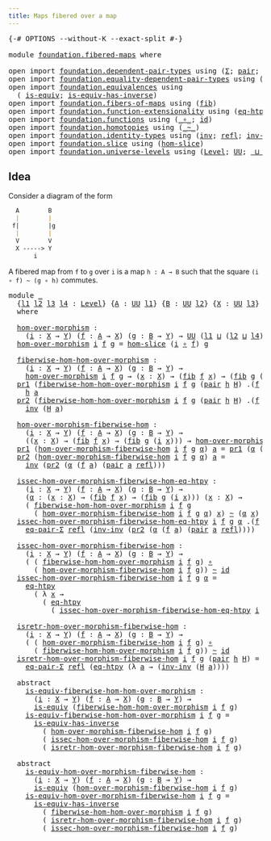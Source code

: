 ```yaml
---
title: Maps fibered over a map
---
```


<pre class="Agda"><a id="49" class="Symbol">{-#</a> <a id="53" class="Keyword">OPTIONS</a> <a id="61" class="Pragma">--without-K</a> <a id="73" class="Pragma">--exact-split</a> <a id="87" class="Symbol">#-}</a>

<a id="92" class="Keyword">module</a> <a id="99" href="foundation.fibered-maps.html" class="Module">foundation.fibered-maps</a> <a id="123" class="Keyword">where</a>

<a id="130" class="Keyword">open</a> <a id="135" class="Keyword">import</a> <a id="142" href="foundation.dependent-pair-types.html" class="Module">foundation.dependent-pair-types</a> <a id="174" class="Keyword">using</a> <a id="180" class="Symbol">(</a><a id="181" href="foundation-core.dependent-pair-types.html#515" class="Record">Σ</a><a id="182" class="Symbol">;</a> <a id="184" href="foundation-core.dependent-pair-types.html#588" class="InductiveConstructor">pair</a><a id="188" class="Symbol">;</a> <a id="190" href="foundation-core.dependent-pair-types.html#605" class="Field">pr1</a><a id="193" class="Symbol">;</a> <a id="195" href="foundation-core.dependent-pair-types.html#617" class="Field">pr2</a><a id="198" class="Symbol">)</a>
<a id="200" class="Keyword">open</a> <a id="205" class="Keyword">import</a> <a id="212" href="foundation.equality-dependent-pair-types.html" class="Module">foundation.equality-dependent-pair-types</a> <a id="253" class="Keyword">using</a> <a id="259" class="Symbol">(</a><a id="260" href="foundation.equality-dependent-pair-types.html#1375" class="Function">eq-pair-Σ</a><a id="269" class="Symbol">)</a>
<a id="271" class="Keyword">open</a> <a id="276" class="Keyword">import</a> <a id="283" href="foundation.equivalences.html" class="Module">foundation.equivalences</a> <a id="307" class="Keyword">using</a>
  <a id="315" class="Symbol">(</a> <a id="317" href="foundation-core.equivalences.html#1556" class="Function">is-equiv</a><a id="325" class="Symbol">;</a> <a id="327" href="foundation-core.equivalences.html#3013" class="Function">is-equiv-has-inverse</a><a id="347" class="Symbol">)</a>
<a id="349" class="Keyword">open</a> <a id="354" class="Keyword">import</a> <a id="361" href="foundation.fibers-of-maps.html" class="Module">foundation.fibers-of-maps</a> <a id="387" class="Keyword">using</a> <a id="393" class="Symbol">(</a><a id="394" href="foundation-core.fibers-of-maps.html#942" class="Function">fib</a><a id="397" class="Symbol">)</a>
<a id="399" class="Keyword">open</a> <a id="404" class="Keyword">import</a> <a id="411" href="foundation.function-extensionality.html" class="Module">foundation.function-extensionality</a> <a id="446" class="Keyword">using</a> <a id="452" class="Symbol">(</a><a id="453" href="foundation-core.function-extensionality.html#1463" class="Function">eq-htpy</a><a id="460" class="Symbol">)</a>
<a id="462" class="Keyword">open</a> <a id="467" class="Keyword">import</a> <a id="474" href="foundation.functions.html" class="Module">foundation.functions</a> <a id="495" class="Keyword">using</a> <a id="501" class="Symbol">(</a><a id="502" href="foundation-core.functions.html#420" class="Function Operator">_∘_</a><a id="505" class="Symbol">;</a> <a id="507" href="foundation-core.functions.html#322" class="Function">id</a><a id="509" class="Symbol">)</a>
<a id="511" class="Keyword">open</a> <a id="516" class="Keyword">import</a> <a id="523" href="foundation.homotopies.html" class="Module">foundation.homotopies</a> <a id="545" class="Keyword">using</a> <a id="551" class="Symbol">(</a><a id="552" href="foundation-core.homotopies.html#627" class="Function Operator">_~_</a><a id="555" class="Symbol">)</a>
<a id="557" class="Keyword">open</a> <a id="562" class="Keyword">import</a> <a id="569" href="foundation.identity-types.html" class="Module">foundation.identity-types</a> <a id="595" class="Keyword">using</a> <a id="601" class="Symbol">(</a><a id="602" href="foundation-core.identity-types.html#2729" class="Function">inv</a><a id="605" class="Symbol">;</a> <a id="607" href="foundation-core.identity-types.html#1820" class="InductiveConstructor">refl</a><a id="611" class="Symbol">;</a> <a id="613" href="foundation-core.identity-types.html#3332" class="Function">inv-inv</a><a id="620" class="Symbol">)</a>
<a id="622" class="Keyword">open</a> <a id="627" class="Keyword">import</a> <a id="634" href="foundation.slice.html" class="Module">foundation.slice</a> <a id="651" class="Keyword">using</a> <a id="657" class="Symbol">(</a><a id="658" href="foundation.slice.html#2949" class="Function">hom-slice</a><a id="667" class="Symbol">)</a>
<a id="669" class="Keyword">open</a> <a id="674" class="Keyword">import</a> <a id="681" href="foundation.universe-levels.html" class="Module">foundation.universe-levels</a> <a id="708" class="Keyword">using</a> <a id="714" class="Symbol">(</a><a id="715" href="Agda.Primitive.html#597" class="Postulate">Level</a><a id="720" class="Symbol">;</a> <a id="722" href="foundation-core.universe-levels.html#235" class="Primitive">UU</a><a id="724" class="Symbol">;</a> <a id="726" href="Agda.Primitive.html#810" class="Primitive Operator">_⊔_</a><a id="729" class="Symbol">)</a>
</pre>
## Idea

Consider a diagram of the form

```md
  A        B
  |        |
 f|        |g
  |        |
  V        V
  X -----> Y
       i
```

A fibered map from `f` to `g` over `i` is a map `h : A → B` such that the square `(i ∘ f) ~ (g ∘ h)` commutes.

<pre class="Agda"><a id="996" class="Keyword">module</a> <a id="1003" href="foundation.fibered-maps.html#1003" class="Module">_</a>
  <a id="1007" class="Symbol">{</a><a id="1008" href="foundation.fibered-maps.html#1008" class="Bound">l1</a> <a id="1011" href="foundation.fibered-maps.html#1011" class="Bound">l2</a> <a id="1014" href="foundation.fibered-maps.html#1014" class="Bound">l3</a> <a id="1017" href="foundation.fibered-maps.html#1017" class="Bound">l4</a> <a id="1020" class="Symbol">:</a> <a id="1022" href="Agda.Primitive.html#597" class="Postulate">Level</a><a id="1027" class="Symbol">}</a> <a id="1029" class="Symbol">{</a><a id="1030" href="foundation.fibered-maps.html#1030" class="Bound">A</a> <a id="1032" class="Symbol">:</a> <a id="1034" href="foundation-core.universe-levels.html#235" class="Primitive">UU</a> <a id="1037" href="foundation.fibered-maps.html#1008" class="Bound">l1</a><a id="1039" class="Symbol">}</a> <a id="1041" class="Symbol">{</a><a id="1042" href="foundation.fibered-maps.html#1042" class="Bound">B</a> <a id="1044" class="Symbol">:</a> <a id="1046" href="foundation-core.universe-levels.html#235" class="Primitive">UU</a> <a id="1049" href="foundation.fibered-maps.html#1011" class="Bound">l2</a><a id="1051" class="Symbol">}</a> <a id="1053" class="Symbol">{</a><a id="1054" href="foundation.fibered-maps.html#1054" class="Bound">X</a> <a id="1056" class="Symbol">:</a> <a id="1058" href="foundation-core.universe-levels.html#235" class="Primitive">UU</a> <a id="1061" href="foundation.fibered-maps.html#1014" class="Bound">l3</a><a id="1063" class="Symbol">}</a> <a id="1065" class="Symbol">{</a><a id="1066" href="foundation.fibered-maps.html#1066" class="Bound">Y</a> <a id="1068" class="Symbol">:</a> <a id="1070" href="foundation-core.universe-levels.html#235" class="Primitive">UU</a> <a id="1073" href="foundation.fibered-maps.html#1017" class="Bound">l4</a><a id="1075" class="Symbol">}</a>
  <a id="1079" class="Keyword">where</a>

  <a id="1088" href="foundation.fibered-maps.html#1088" class="Function">hom-over-morphism</a> <a id="1106" class="Symbol">:</a>
    <a id="1112" class="Symbol">(</a><a id="1113" href="foundation.fibered-maps.html#1113" class="Bound">i</a> <a id="1115" class="Symbol">:</a> <a id="1117" href="foundation.fibered-maps.html#1054" class="Bound">X</a> <a id="1119" class="Symbol">→</a> <a id="1121" href="foundation.fibered-maps.html#1066" class="Bound">Y</a><a id="1122" class="Symbol">)</a> <a id="1124" class="Symbol">(</a><a id="1125" href="foundation.fibered-maps.html#1125" class="Bound">f</a> <a id="1127" class="Symbol">:</a> <a id="1129" href="foundation.fibered-maps.html#1030" class="Bound">A</a> <a id="1131" class="Symbol">→</a> <a id="1133" href="foundation.fibered-maps.html#1054" class="Bound">X</a><a id="1134" class="Symbol">)</a> <a id="1136" class="Symbol">(</a><a id="1137" href="foundation.fibered-maps.html#1137" class="Bound">g</a> <a id="1139" class="Symbol">:</a> <a id="1141" href="foundation.fibered-maps.html#1042" class="Bound">B</a> <a id="1143" class="Symbol">→</a> <a id="1145" href="foundation.fibered-maps.html#1066" class="Bound">Y</a><a id="1146" class="Symbol">)</a> <a id="1148" class="Symbol">→</a> <a id="1150" href="foundation-core.universe-levels.html#235" class="Primitive">UU</a> <a id="1153" class="Symbol">(</a><a id="1154" href="foundation.fibered-maps.html#1008" class="Bound">l1</a> <a id="1157" href="Agda.Primitive.html#810" class="Primitive Operator">⊔</a> <a id="1159" class="Symbol">(</a><a id="1160" href="foundation.fibered-maps.html#1011" class="Bound">l2</a> <a id="1163" href="Agda.Primitive.html#810" class="Primitive Operator">⊔</a> <a id="1165" href="foundation.fibered-maps.html#1017" class="Bound">l4</a><a id="1167" class="Symbol">))</a>
  <a id="1172" href="foundation.fibered-maps.html#1088" class="Function">hom-over-morphism</a> <a id="1190" href="foundation.fibered-maps.html#1190" class="Bound">i</a> <a id="1192" href="foundation.fibered-maps.html#1192" class="Bound">f</a> <a id="1194" href="foundation.fibered-maps.html#1194" class="Bound">g</a> <a id="1196" class="Symbol">=</a> <a id="1198" href="foundation.slice.html#2949" class="Function">hom-slice</a> <a id="1208" class="Symbol">(</a><a id="1209" href="foundation.fibered-maps.html#1190" class="Bound">i</a> <a id="1211" href="foundation-core.functions.html#420" class="Function Operator">∘</a> <a id="1213" href="foundation.fibered-maps.html#1192" class="Bound">f</a><a id="1214" class="Symbol">)</a> <a id="1216" href="foundation.fibered-maps.html#1194" class="Bound">g</a>

  <a id="1221" href="foundation.fibered-maps.html#1221" class="Function">fiberwise-hom-hom-over-morphism</a> <a id="1253" class="Symbol">:</a>
    <a id="1259" class="Symbol">(</a><a id="1260" href="foundation.fibered-maps.html#1260" class="Bound">i</a> <a id="1262" class="Symbol">:</a> <a id="1264" href="foundation.fibered-maps.html#1054" class="Bound">X</a> <a id="1266" class="Symbol">→</a> <a id="1268" href="foundation.fibered-maps.html#1066" class="Bound">Y</a><a id="1269" class="Symbol">)</a> <a id="1271" class="Symbol">(</a><a id="1272" href="foundation.fibered-maps.html#1272" class="Bound">f</a> <a id="1274" class="Symbol">:</a> <a id="1276" href="foundation.fibered-maps.html#1030" class="Bound">A</a> <a id="1278" class="Symbol">→</a> <a id="1280" href="foundation.fibered-maps.html#1054" class="Bound">X</a><a id="1281" class="Symbol">)</a> <a id="1283" class="Symbol">(</a><a id="1284" href="foundation.fibered-maps.html#1284" class="Bound">g</a> <a id="1286" class="Symbol">:</a> <a id="1288" href="foundation.fibered-maps.html#1042" class="Bound">B</a> <a id="1290" class="Symbol">→</a> <a id="1292" href="foundation.fibered-maps.html#1066" class="Bound">Y</a><a id="1293" class="Symbol">)</a> <a id="1295" class="Symbol">→</a>
    <a id="1301" href="foundation.fibered-maps.html#1088" class="Function">hom-over-morphism</a> <a id="1319" href="foundation.fibered-maps.html#1260" class="Bound">i</a> <a id="1321" href="foundation.fibered-maps.html#1272" class="Bound">f</a> <a id="1323" href="foundation.fibered-maps.html#1284" class="Bound">g</a> <a id="1325" class="Symbol">→</a> <a id="1327" class="Symbol">(</a><a id="1328" href="foundation.fibered-maps.html#1328" class="Bound">x</a> <a id="1330" class="Symbol">:</a> <a id="1332" href="foundation.fibered-maps.html#1054" class="Bound">X</a><a id="1333" class="Symbol">)</a> <a id="1335" class="Symbol">→</a> <a id="1337" class="Symbol">(</a><a id="1338" href="foundation-core.fibers-of-maps.html#942" class="Function">fib</a> <a id="1342" href="foundation.fibered-maps.html#1272" class="Bound">f</a> <a id="1344" href="foundation.fibered-maps.html#1328" class="Bound">x</a><a id="1345" class="Symbol">)</a> <a id="1347" class="Symbol">→</a> <a id="1349" class="Symbol">(</a><a id="1350" href="foundation-core.fibers-of-maps.html#942" class="Function">fib</a> <a id="1354" href="foundation.fibered-maps.html#1284" class="Bound">g</a> <a id="1356" class="Symbol">(</a><a id="1357" href="foundation.fibered-maps.html#1260" class="Bound">i</a> <a id="1359" href="foundation.fibered-maps.html#1328" class="Bound">x</a><a id="1360" class="Symbol">))</a>
  <a id="1365" href="foundation-core.dependent-pair-types.html#605" class="Field">pr1</a> <a id="1369" class="Symbol">(</a><a id="1370" href="foundation.fibered-maps.html#1221" class="Function">fiberwise-hom-hom-over-morphism</a> <a id="1402" href="foundation.fibered-maps.html#1402" class="Bound">i</a> <a id="1404" href="foundation.fibered-maps.html#1404" class="Bound">f</a> <a id="1406" href="foundation.fibered-maps.html#1406" class="Bound">g</a> <a id="1408" class="Symbol">(</a><a id="1409" href="foundation-core.dependent-pair-types.html#588" class="InductiveConstructor">pair</a> <a id="1414" href="foundation.fibered-maps.html#1414" class="Bound">h</a> <a id="1416" href="foundation.fibered-maps.html#1416" class="Bound">H</a><a id="1417" class="Symbol">)</a> <a id="1419" class="DottedPattern Symbol">.(</a><a id="1421" href="foundation.fibered-maps.html#1404" class="DottedPattern Bound">f</a> <a id="1423" href="foundation.fibered-maps.html#1432" class="DottedPattern Bound">a</a><a id="1424" class="DottedPattern Symbol">)</a> <a id="1426" class="Symbol">(</a><a id="1427" href="foundation-core.dependent-pair-types.html#588" class="InductiveConstructor">pair</a> <a id="1432" href="foundation.fibered-maps.html#1432" class="Bound">a</a> <a id="1434" href="foundation-core.identity-types.html#1820" class="InductiveConstructor">refl</a><a id="1438" class="Symbol">))</a> <a id="1441" class="Symbol">=</a>
    <a id="1447" href="foundation.fibered-maps.html#1414" class="Bound">h</a> <a id="1449" href="foundation.fibered-maps.html#1432" class="Bound">a</a>
  <a id="1453" href="foundation-core.dependent-pair-types.html#617" class="Field">pr2</a> <a id="1457" class="Symbol">(</a><a id="1458" href="foundation.fibered-maps.html#1221" class="Function">fiberwise-hom-hom-over-morphism</a> <a id="1490" href="foundation.fibered-maps.html#1490" class="Bound">i</a> <a id="1492" href="foundation.fibered-maps.html#1492" class="Bound">f</a> <a id="1494" href="foundation.fibered-maps.html#1494" class="Bound">g</a> <a id="1496" class="Symbol">(</a><a id="1497" href="foundation-core.dependent-pair-types.html#588" class="InductiveConstructor">pair</a> <a id="1502" href="foundation.fibered-maps.html#1502" class="Bound">h</a> <a id="1504" href="foundation.fibered-maps.html#1504" class="Bound">H</a><a id="1505" class="Symbol">)</a> <a id="1507" class="DottedPattern Symbol">.(</a><a id="1509" href="foundation.fibered-maps.html#1492" class="DottedPattern Bound">f</a> <a id="1511" href="foundation.fibered-maps.html#1520" class="DottedPattern Bound">a</a><a id="1512" class="DottedPattern Symbol">)</a> <a id="1514" class="Symbol">(</a><a id="1515" href="foundation-core.dependent-pair-types.html#588" class="InductiveConstructor">pair</a> <a id="1520" href="foundation.fibered-maps.html#1520" class="Bound">a</a> <a id="1522" href="foundation-core.identity-types.html#1820" class="InductiveConstructor">refl</a><a id="1526" class="Symbol">))</a> <a id="1529" class="Symbol">=</a>
    <a id="1535" href="foundation-core.identity-types.html#2729" class="Function">inv</a> <a id="1539" class="Symbol">(</a><a id="1540" href="foundation.fibered-maps.html#1504" class="Bound">H</a> <a id="1542" href="foundation.fibered-maps.html#1520" class="Bound">a</a><a id="1543" class="Symbol">)</a>

  <a id="1548" href="foundation.fibered-maps.html#1548" class="Function">hom-over-morphism-fiberwise-hom</a> <a id="1580" class="Symbol">:</a>
    <a id="1586" class="Symbol">(</a><a id="1587" href="foundation.fibered-maps.html#1587" class="Bound">i</a> <a id="1589" class="Symbol">:</a> <a id="1591" href="foundation.fibered-maps.html#1054" class="Bound">X</a> <a id="1593" class="Symbol">→</a> <a id="1595" href="foundation.fibered-maps.html#1066" class="Bound">Y</a><a id="1596" class="Symbol">)</a> <a id="1598" class="Symbol">(</a><a id="1599" href="foundation.fibered-maps.html#1599" class="Bound">f</a> <a id="1601" class="Symbol">:</a> <a id="1603" href="foundation.fibered-maps.html#1030" class="Bound">A</a> <a id="1605" class="Symbol">→</a> <a id="1607" href="foundation.fibered-maps.html#1054" class="Bound">X</a><a id="1608" class="Symbol">)</a> <a id="1610" class="Symbol">(</a><a id="1611" href="foundation.fibered-maps.html#1611" class="Bound">g</a> <a id="1613" class="Symbol">:</a> <a id="1615" href="foundation.fibered-maps.html#1042" class="Bound">B</a> <a id="1617" class="Symbol">→</a> <a id="1619" href="foundation.fibered-maps.html#1066" class="Bound">Y</a><a id="1620" class="Symbol">)</a> <a id="1622" class="Symbol">→</a>
    <a id="1628" class="Symbol">((</a><a id="1630" href="foundation.fibered-maps.html#1630" class="Bound">x</a> <a id="1632" class="Symbol">:</a> <a id="1634" href="foundation.fibered-maps.html#1054" class="Bound">X</a><a id="1635" class="Symbol">)</a> <a id="1637" class="Symbol">→</a> <a id="1639" class="Symbol">(</a><a id="1640" href="foundation-core.fibers-of-maps.html#942" class="Function">fib</a> <a id="1644" href="foundation.fibered-maps.html#1599" class="Bound">f</a> <a id="1646" href="foundation.fibered-maps.html#1630" class="Bound">x</a><a id="1647" class="Symbol">)</a> <a id="1649" class="Symbol">→</a> <a id="1651" class="Symbol">(</a><a id="1652" href="foundation-core.fibers-of-maps.html#942" class="Function">fib</a> <a id="1656" href="foundation.fibered-maps.html#1611" class="Bound">g</a> <a id="1658" class="Symbol">(</a><a id="1659" href="foundation.fibered-maps.html#1587" class="Bound">i</a> <a id="1661" href="foundation.fibered-maps.html#1630" class="Bound">x</a><a id="1662" class="Symbol">)))</a> <a id="1666" class="Symbol">→</a> <a id="1668" href="foundation.fibered-maps.html#1088" class="Function">hom-over-morphism</a> <a id="1686" href="foundation.fibered-maps.html#1587" class="Bound">i</a> <a id="1688" href="foundation.fibered-maps.html#1599" class="Bound">f</a> <a id="1690" href="foundation.fibered-maps.html#1611" class="Bound">g</a>
  <a id="1694" href="foundation-core.dependent-pair-types.html#605" class="Field">pr1</a> <a id="1698" class="Symbol">(</a><a id="1699" href="foundation.fibered-maps.html#1548" class="Function">hom-over-morphism-fiberwise-hom</a> <a id="1731" href="foundation.fibered-maps.html#1731" class="Bound">i</a> <a id="1733" href="foundation.fibered-maps.html#1733" class="Bound">f</a> <a id="1735" href="foundation.fibered-maps.html#1735" class="Bound">g</a> <a id="1737" href="foundation.fibered-maps.html#1737" class="Bound">α</a><a id="1738" class="Symbol">)</a> <a id="1740" href="foundation.fibered-maps.html#1740" class="Bound">a</a> <a id="1742" class="Symbol">=</a> <a id="1744" href="foundation-core.dependent-pair-types.html#605" class="Field">pr1</a> <a id="1748" class="Symbol">(</a><a id="1749" href="foundation.fibered-maps.html#1737" class="Bound">α</a> <a id="1751" class="Symbol">(</a><a id="1752" href="foundation.fibered-maps.html#1733" class="Bound">f</a> <a id="1754" href="foundation.fibered-maps.html#1740" class="Bound">a</a><a id="1755" class="Symbol">)</a> <a id="1757" class="Symbol">(</a><a id="1758" href="foundation-core.dependent-pair-types.html#588" class="InductiveConstructor">pair</a> <a id="1763" href="foundation.fibered-maps.html#1740" class="Bound">a</a> <a id="1765" href="foundation-core.identity-types.html#1820" class="InductiveConstructor">refl</a><a id="1769" class="Symbol">))</a>
  <a id="1774" href="foundation-core.dependent-pair-types.html#617" class="Field">pr2</a> <a id="1778" class="Symbol">(</a><a id="1779" href="foundation.fibered-maps.html#1548" class="Function">hom-over-morphism-fiberwise-hom</a> <a id="1811" href="foundation.fibered-maps.html#1811" class="Bound">i</a> <a id="1813" href="foundation.fibered-maps.html#1813" class="Bound">f</a> <a id="1815" href="foundation.fibered-maps.html#1815" class="Bound">g</a> <a id="1817" href="foundation.fibered-maps.html#1817" class="Bound">α</a><a id="1818" class="Symbol">)</a> <a id="1820" href="foundation.fibered-maps.html#1820" class="Bound">a</a> <a id="1822" class="Symbol">=</a>
    <a id="1828" href="foundation-core.identity-types.html#2729" class="Function">inv</a> <a id="1832" class="Symbol">(</a><a id="1833" href="foundation-core.dependent-pair-types.html#617" class="Field">pr2</a> <a id="1837" class="Symbol">(</a><a id="1838" href="foundation.fibered-maps.html#1817" class="Bound">α</a> <a id="1840" class="Symbol">(</a><a id="1841" href="foundation.fibered-maps.html#1813" class="Bound">f</a> <a id="1843" href="foundation.fibered-maps.html#1820" class="Bound">a</a><a id="1844" class="Symbol">)</a> <a id="1846" class="Symbol">(</a><a id="1847" href="foundation-core.dependent-pair-types.html#588" class="InductiveConstructor">pair</a> <a id="1852" href="foundation.fibered-maps.html#1820" class="Bound">a</a> <a id="1854" href="foundation-core.identity-types.html#1820" class="InductiveConstructor">refl</a><a id="1858" class="Symbol">)))</a>

  <a id="1865" href="foundation.fibered-maps.html#1865" class="Function">issec-hom-over-morphism-fiberwise-hom-eq-htpy</a> <a id="1911" class="Symbol">:</a>
    <a id="1917" class="Symbol">(</a><a id="1918" href="foundation.fibered-maps.html#1918" class="Bound">i</a> <a id="1920" class="Symbol">:</a> <a id="1922" href="foundation.fibered-maps.html#1054" class="Bound">X</a> <a id="1924" class="Symbol">→</a> <a id="1926" href="foundation.fibered-maps.html#1066" class="Bound">Y</a><a id="1927" class="Symbol">)</a> <a id="1929" class="Symbol">(</a><a id="1930" href="foundation.fibered-maps.html#1930" class="Bound">f</a> <a id="1932" class="Symbol">:</a> <a id="1934" href="foundation.fibered-maps.html#1030" class="Bound">A</a> <a id="1936" class="Symbol">→</a> <a id="1938" href="foundation.fibered-maps.html#1054" class="Bound">X</a><a id="1939" class="Symbol">)</a> <a id="1941" class="Symbol">(</a><a id="1942" href="foundation.fibered-maps.html#1942" class="Bound">g</a> <a id="1944" class="Symbol">:</a> <a id="1946" href="foundation.fibered-maps.html#1042" class="Bound">B</a> <a id="1948" class="Symbol">→</a> <a id="1950" href="foundation.fibered-maps.html#1066" class="Bound">Y</a><a id="1951" class="Symbol">)</a> <a id="1953" class="Symbol">→</a>
    <a id="1959" class="Symbol">(</a><a id="1960" href="foundation.fibered-maps.html#1960" class="Bound">α</a> <a id="1962" class="Symbol">:</a> <a id="1964" class="Symbol">(</a><a id="1965" href="foundation.fibered-maps.html#1965" class="Bound">x</a> <a id="1967" class="Symbol">:</a> <a id="1969" href="foundation.fibered-maps.html#1054" class="Bound">X</a><a id="1970" class="Symbol">)</a> <a id="1972" class="Symbol">→</a> <a id="1974" class="Symbol">(</a><a id="1975" href="foundation-core.fibers-of-maps.html#942" class="Function">fib</a> <a id="1979" href="foundation.fibered-maps.html#1930" class="Bound">f</a> <a id="1981" href="foundation.fibered-maps.html#1965" class="Bound">x</a><a id="1982" class="Symbol">)</a> <a id="1984" class="Symbol">→</a> <a id="1986" class="Symbol">(</a><a id="1987" href="foundation-core.fibers-of-maps.html#942" class="Function">fib</a> <a id="1991" href="foundation.fibered-maps.html#1942" class="Bound">g</a> <a id="1993" class="Symbol">(</a><a id="1994" href="foundation.fibered-maps.html#1918" class="Bound">i</a> <a id="1996" href="foundation.fibered-maps.html#1965" class="Bound">x</a><a id="1997" class="Symbol">)))</a> <a id="2001" class="Symbol">(</a><a id="2002" href="foundation.fibered-maps.html#2002" class="Bound">x</a> <a id="2004" class="Symbol">:</a> <a id="2006" href="foundation.fibered-maps.html#1054" class="Bound">X</a><a id="2007" class="Symbol">)</a> <a id="2009" class="Symbol">→</a>
    <a id="2015" class="Symbol">(</a> <a id="2017" href="foundation.fibered-maps.html#1221" class="Function">fiberwise-hom-hom-over-morphism</a> <a id="2049" href="foundation.fibered-maps.html#1918" class="Bound">i</a> <a id="2051" href="foundation.fibered-maps.html#1930" class="Bound">f</a> <a id="2053" href="foundation.fibered-maps.html#1942" class="Bound">g</a>
      <a id="2061" class="Symbol">(</a> <a id="2063" href="foundation.fibered-maps.html#1548" class="Function">hom-over-morphism-fiberwise-hom</a> <a id="2095" href="foundation.fibered-maps.html#1918" class="Bound">i</a> <a id="2097" href="foundation.fibered-maps.html#1930" class="Bound">f</a> <a id="2099" href="foundation.fibered-maps.html#1942" class="Bound">g</a> <a id="2101" href="foundation.fibered-maps.html#1960" class="Bound">α</a><a id="2102" class="Symbol">)</a> <a id="2104" href="foundation.fibered-maps.html#2002" class="Bound">x</a><a id="2105" class="Symbol">)</a> <a id="2107" href="foundation-core.homotopies.html#627" class="Function Operator">~</a> <a id="2109" class="Symbol">(</a><a id="2110" href="foundation.fibered-maps.html#1960" class="Bound">α</a> <a id="2112" href="foundation.fibered-maps.html#2002" class="Bound">x</a><a id="2113" class="Symbol">)</a>
  <a id="2117" href="foundation.fibered-maps.html#1865" class="Function">issec-hom-over-morphism-fiberwise-hom-eq-htpy</a> <a id="2163" href="foundation.fibered-maps.html#2163" class="Bound">i</a> <a id="2165" href="foundation.fibered-maps.html#2165" class="Bound">f</a> <a id="2167" href="foundation.fibered-maps.html#2167" class="Bound">g</a> <a id="2169" href="foundation.fibered-maps.html#2169" class="Bound">α</a> <a id="2171" class="DottedPattern Symbol">.(</a><a id="2173" href="foundation.fibered-maps.html#2165" class="DottedPattern Bound">f</a> <a id="2175" href="foundation.fibered-maps.html#2184" class="DottedPattern Bound">a</a><a id="2176" class="DottedPattern Symbol">)</a> <a id="2178" class="Symbol">(</a><a id="2179" href="foundation-core.dependent-pair-types.html#588" class="InductiveConstructor">pair</a> <a id="2184" href="foundation.fibered-maps.html#2184" class="Bound">a</a> <a id="2186" href="foundation-core.identity-types.html#1820" class="InductiveConstructor">refl</a><a id="2190" class="Symbol">)</a> <a id="2192" class="Symbol">=</a>
    <a id="2198" href="foundation.equality-dependent-pair-types.html#1375" class="Function">eq-pair-Σ</a> <a id="2208" href="foundation-core.identity-types.html#1820" class="InductiveConstructor">refl</a> <a id="2213" class="Symbol">(</a><a id="2214" href="foundation-core.identity-types.html#3332" class="Function">inv-inv</a> <a id="2222" class="Symbol">(</a><a id="2223" href="foundation-core.dependent-pair-types.html#617" class="Field">pr2</a> <a id="2227" class="Symbol">(</a><a id="2228" href="foundation.fibered-maps.html#2169" class="Bound">α</a> <a id="2230" class="Symbol">(</a><a id="2231" href="foundation.fibered-maps.html#2165" class="Bound">f</a> <a id="2233" href="foundation.fibered-maps.html#2184" class="Bound">a</a><a id="2234" class="Symbol">)</a> <a id="2236" class="Symbol">(</a><a id="2237" href="foundation-core.dependent-pair-types.html#588" class="InductiveConstructor">pair</a> <a id="2242" href="foundation.fibered-maps.html#2184" class="Bound">a</a> <a id="2244" href="foundation-core.identity-types.html#1820" class="InductiveConstructor">refl</a><a id="2248" class="Symbol">))))</a>

  <a id="2256" href="foundation.fibered-maps.html#2256" class="Function">issec-hom-over-morphism-fiberwise-hom</a> <a id="2294" class="Symbol">:</a>
    <a id="2300" class="Symbol">(</a><a id="2301" href="foundation.fibered-maps.html#2301" class="Bound">i</a> <a id="2303" class="Symbol">:</a> <a id="2305" href="foundation.fibered-maps.html#1054" class="Bound">X</a> <a id="2307" class="Symbol">→</a> <a id="2309" href="foundation.fibered-maps.html#1066" class="Bound">Y</a><a id="2310" class="Symbol">)</a> <a id="2312" class="Symbol">(</a><a id="2313" href="foundation.fibered-maps.html#2313" class="Bound">f</a> <a id="2315" class="Symbol">:</a> <a id="2317" href="foundation.fibered-maps.html#1030" class="Bound">A</a> <a id="2319" class="Symbol">→</a> <a id="2321" href="foundation.fibered-maps.html#1054" class="Bound">X</a><a id="2322" class="Symbol">)</a> <a id="2324" class="Symbol">(</a><a id="2325" href="foundation.fibered-maps.html#2325" class="Bound">g</a> <a id="2327" class="Symbol">:</a> <a id="2329" href="foundation.fibered-maps.html#1042" class="Bound">B</a> <a id="2331" class="Symbol">→</a> <a id="2333" href="foundation.fibered-maps.html#1066" class="Bound">Y</a><a id="2334" class="Symbol">)</a> <a id="2336" class="Symbol">→</a>
    <a id="2342" class="Symbol">(</a> <a id="2344" class="Symbol">(</a> <a id="2346" href="foundation.fibered-maps.html#1221" class="Function">fiberwise-hom-hom-over-morphism</a> <a id="2378" href="foundation.fibered-maps.html#2301" class="Bound">i</a> <a id="2380" href="foundation.fibered-maps.html#2313" class="Bound">f</a> <a id="2382" href="foundation.fibered-maps.html#2325" class="Bound">g</a><a id="2383" class="Symbol">)</a> <a id="2385" href="foundation-core.functions.html#420" class="Function Operator">∘</a>
      <a id="2393" class="Symbol">(</a> <a id="2395" href="foundation.fibered-maps.html#1548" class="Function">hom-over-morphism-fiberwise-hom</a> <a id="2427" href="foundation.fibered-maps.html#2301" class="Bound">i</a> <a id="2429" href="foundation.fibered-maps.html#2313" class="Bound">f</a> <a id="2431" href="foundation.fibered-maps.html#2325" class="Bound">g</a><a id="2432" class="Symbol">))</a> <a id="2435" href="foundation-core.homotopies.html#627" class="Function Operator">~</a> <a id="2437" href="foundation-core.functions.html#322" class="Function">id</a>
  <a id="2442" href="foundation.fibered-maps.html#2256" class="Function">issec-hom-over-morphism-fiberwise-hom</a> <a id="2480" href="foundation.fibered-maps.html#2480" class="Bound">i</a> <a id="2482" href="foundation.fibered-maps.html#2482" class="Bound">f</a> <a id="2484" href="foundation.fibered-maps.html#2484" class="Bound">g</a> <a id="2486" href="foundation.fibered-maps.html#2486" class="Bound">α</a> <a id="2488" class="Symbol">=</a>
    <a id="2494" href="foundation-core.function-extensionality.html#1463" class="Function">eq-htpy</a>
      <a id="2508" class="Symbol">(</a> <a id="2510" class="Symbol">λ</a> <a id="2512" href="foundation.fibered-maps.html#2512" class="Bound">x</a> <a id="2514" class="Symbol">→</a>
        <a id="2524" class="Symbol">(</a> <a id="2526" href="foundation-core.function-extensionality.html#1463" class="Function">eq-htpy</a>
          <a id="2544" class="Symbol">(</a> <a id="2546" href="foundation.fibered-maps.html#1865" class="Function">issec-hom-over-morphism-fiberwise-hom-eq-htpy</a> <a id="2592" href="foundation.fibered-maps.html#2480" class="Bound">i</a> <a id="2594" href="foundation.fibered-maps.html#2482" class="Bound">f</a> <a id="2596" href="foundation.fibered-maps.html#2484" class="Bound">g</a> <a id="2598" href="foundation.fibered-maps.html#2486" class="Bound">α</a> <a id="2600" href="foundation.fibered-maps.html#2512" class="Bound">x</a><a id="2601" class="Symbol">)))</a>

  <a id="2608" href="foundation.fibered-maps.html#2608" class="Function">isretr-hom-over-morphism-fiberwise-hom</a> <a id="2647" class="Symbol">:</a>
    <a id="2653" class="Symbol">(</a><a id="2654" href="foundation.fibered-maps.html#2654" class="Bound">i</a> <a id="2656" class="Symbol">:</a> <a id="2658" href="foundation.fibered-maps.html#1054" class="Bound">X</a> <a id="2660" class="Symbol">→</a> <a id="2662" href="foundation.fibered-maps.html#1066" class="Bound">Y</a><a id="2663" class="Symbol">)</a> <a id="2665" class="Symbol">(</a><a id="2666" href="foundation.fibered-maps.html#2666" class="Bound">f</a> <a id="2668" class="Symbol">:</a> <a id="2670" href="foundation.fibered-maps.html#1030" class="Bound">A</a> <a id="2672" class="Symbol">→</a> <a id="2674" href="foundation.fibered-maps.html#1054" class="Bound">X</a><a id="2675" class="Symbol">)</a> <a id="2677" class="Symbol">(</a><a id="2678" href="foundation.fibered-maps.html#2678" class="Bound">g</a> <a id="2680" class="Symbol">:</a> <a id="2682" href="foundation.fibered-maps.html#1042" class="Bound">B</a> <a id="2684" class="Symbol">→</a> <a id="2686" href="foundation.fibered-maps.html#1066" class="Bound">Y</a><a id="2687" class="Symbol">)</a> <a id="2689" class="Symbol">→</a>
    <a id="2695" class="Symbol">(</a> <a id="2697" class="Symbol">(</a> <a id="2699" href="foundation.fibered-maps.html#1548" class="Function">hom-over-morphism-fiberwise-hom</a> <a id="2731" href="foundation.fibered-maps.html#2654" class="Bound">i</a> <a id="2733" href="foundation.fibered-maps.html#2666" class="Bound">f</a> <a id="2735" href="foundation.fibered-maps.html#2678" class="Bound">g</a><a id="2736" class="Symbol">)</a> <a id="2738" href="foundation-core.functions.html#420" class="Function Operator">∘</a>
      <a id="2746" class="Symbol">(</a> <a id="2748" href="foundation.fibered-maps.html#1221" class="Function">fiberwise-hom-hom-over-morphism</a> <a id="2780" href="foundation.fibered-maps.html#2654" class="Bound">i</a> <a id="2782" href="foundation.fibered-maps.html#2666" class="Bound">f</a> <a id="2784" href="foundation.fibered-maps.html#2678" class="Bound">g</a><a id="2785" class="Symbol">))</a> <a id="2788" href="foundation-core.homotopies.html#627" class="Function Operator">~</a> <a id="2790" href="foundation-core.functions.html#322" class="Function">id</a>
  <a id="2795" href="foundation.fibered-maps.html#2608" class="Function">isretr-hom-over-morphism-fiberwise-hom</a> <a id="2834" href="foundation.fibered-maps.html#2834" class="Bound">i</a> <a id="2836" href="foundation.fibered-maps.html#2836" class="Bound">f</a> <a id="2838" href="foundation.fibered-maps.html#2838" class="Bound">g</a> <a id="2840" class="Symbol">(</a><a id="2841" href="foundation-core.dependent-pair-types.html#588" class="InductiveConstructor">pair</a> <a id="2846" href="foundation.fibered-maps.html#2846" class="Bound">h</a> <a id="2848" href="foundation.fibered-maps.html#2848" class="Bound">H</a><a id="2849" class="Symbol">)</a> <a id="2851" class="Symbol">=</a>
    <a id="2857" href="foundation.equality-dependent-pair-types.html#1375" class="Function">eq-pair-Σ</a> <a id="2867" href="foundation-core.identity-types.html#1820" class="InductiveConstructor">refl</a> <a id="2872" class="Symbol">(</a><a id="2873" href="foundation-core.function-extensionality.html#1463" class="Function">eq-htpy</a> <a id="2881" class="Symbol">(λ</a> <a id="2884" href="foundation.fibered-maps.html#2884" class="Bound">a</a> <a id="2886" class="Symbol">→</a> <a id="2888" class="Symbol">(</a><a id="2889" href="foundation-core.identity-types.html#3332" class="Function">inv-inv</a> <a id="2897" class="Symbol">(</a><a id="2898" href="foundation.fibered-maps.html#2848" class="Bound">H</a> <a id="2900" href="foundation.fibered-maps.html#2884" class="Bound">a</a><a id="2901" class="Symbol">))))</a>

  <a id="2909" class="Keyword">abstract</a>
    <a id="2922" href="foundation.fibered-maps.html#2922" class="Function">is-equiv-fiberwise-hom-hom-over-morphism</a> <a id="2963" class="Symbol">:</a>
      <a id="2971" class="Symbol">(</a><a id="2972" href="foundation.fibered-maps.html#2972" class="Bound">i</a> <a id="2974" class="Symbol">:</a> <a id="2976" href="foundation.fibered-maps.html#1054" class="Bound">X</a> <a id="2978" class="Symbol">→</a> <a id="2980" href="foundation.fibered-maps.html#1066" class="Bound">Y</a><a id="2981" class="Symbol">)</a> <a id="2983" class="Symbol">(</a><a id="2984" href="foundation.fibered-maps.html#2984" class="Bound">f</a> <a id="2986" class="Symbol">:</a> <a id="2988" href="foundation.fibered-maps.html#1030" class="Bound">A</a> <a id="2990" class="Symbol">→</a> <a id="2992" href="foundation.fibered-maps.html#1054" class="Bound">X</a><a id="2993" class="Symbol">)</a> <a id="2995" class="Symbol">(</a><a id="2996" href="foundation.fibered-maps.html#2996" class="Bound">g</a> <a id="2998" class="Symbol">:</a> <a id="3000" href="foundation.fibered-maps.html#1042" class="Bound">B</a> <a id="3002" class="Symbol">→</a> <a id="3004" href="foundation.fibered-maps.html#1066" class="Bound">Y</a><a id="3005" class="Symbol">)</a> <a id="3007" class="Symbol">→</a>
      <a id="3015" href="foundation-core.equivalences.html#1556" class="Function">is-equiv</a> <a id="3024" class="Symbol">(</a><a id="3025" href="foundation.fibered-maps.html#1221" class="Function">fiberwise-hom-hom-over-morphism</a> <a id="3057" href="foundation.fibered-maps.html#2972" class="Bound">i</a> <a id="3059" href="foundation.fibered-maps.html#2984" class="Bound">f</a> <a id="3061" href="foundation.fibered-maps.html#2996" class="Bound">g</a><a id="3062" class="Symbol">)</a>
    <a id="3068" href="foundation.fibered-maps.html#2922" class="Function">is-equiv-fiberwise-hom-hom-over-morphism</a> <a id="3109" href="foundation.fibered-maps.html#3109" class="Bound">i</a> <a id="3111" href="foundation.fibered-maps.html#3111" class="Bound">f</a> <a id="3113" href="foundation.fibered-maps.html#3113" class="Bound">g</a> <a id="3115" class="Symbol">=</a>
      <a id="3123" href="foundation-core.equivalences.html#3013" class="Function">is-equiv-has-inverse</a>
        <a id="3152" class="Symbol">(</a> <a id="3154" href="foundation.fibered-maps.html#1548" class="Function">hom-over-morphism-fiberwise-hom</a> <a id="3186" href="foundation.fibered-maps.html#3109" class="Bound">i</a> <a id="3188" href="foundation.fibered-maps.html#3111" class="Bound">f</a> <a id="3190" href="foundation.fibered-maps.html#3113" class="Bound">g</a><a id="3191" class="Symbol">)</a>
        <a id="3201" class="Symbol">(</a> <a id="3203" href="foundation.fibered-maps.html#2256" class="Function">issec-hom-over-morphism-fiberwise-hom</a> <a id="3241" href="foundation.fibered-maps.html#3109" class="Bound">i</a> <a id="3243" href="foundation.fibered-maps.html#3111" class="Bound">f</a> <a id="3245" href="foundation.fibered-maps.html#3113" class="Bound">g</a><a id="3246" class="Symbol">)</a>
        <a id="3256" class="Symbol">(</a> <a id="3258" href="foundation.fibered-maps.html#2608" class="Function">isretr-hom-over-morphism-fiberwise-hom</a> <a id="3297" href="foundation.fibered-maps.html#3109" class="Bound">i</a> <a id="3299" href="foundation.fibered-maps.html#3111" class="Bound">f</a> <a id="3301" href="foundation.fibered-maps.html#3113" class="Bound">g</a><a id="3302" class="Symbol">)</a>

  <a id="3307" class="Keyword">abstract</a>
    <a id="3320" href="foundation.fibered-maps.html#3320" class="Function">is-equiv-hom-over-morphism-fiberwise-hom</a> <a id="3361" class="Symbol">:</a>
      <a id="3369" class="Symbol">(</a><a id="3370" href="foundation.fibered-maps.html#3370" class="Bound">i</a> <a id="3372" class="Symbol">:</a> <a id="3374" href="foundation.fibered-maps.html#1054" class="Bound">X</a> <a id="3376" class="Symbol">→</a> <a id="3378" href="foundation.fibered-maps.html#1066" class="Bound">Y</a><a id="3379" class="Symbol">)</a> <a id="3381" class="Symbol">(</a><a id="3382" href="foundation.fibered-maps.html#3382" class="Bound">f</a> <a id="3384" class="Symbol">:</a> <a id="3386" href="foundation.fibered-maps.html#1030" class="Bound">A</a> <a id="3388" class="Symbol">→</a> <a id="3390" href="foundation.fibered-maps.html#1054" class="Bound">X</a><a id="3391" class="Symbol">)</a> <a id="3393" class="Symbol">(</a><a id="3394" href="foundation.fibered-maps.html#3394" class="Bound">g</a> <a id="3396" class="Symbol">:</a> <a id="3398" href="foundation.fibered-maps.html#1042" class="Bound">B</a> <a id="3400" class="Symbol">→</a> <a id="3402" href="foundation.fibered-maps.html#1066" class="Bound">Y</a><a id="3403" class="Symbol">)</a> <a id="3405" class="Symbol">→</a>
      <a id="3413" href="foundation-core.equivalences.html#1556" class="Function">is-equiv</a> <a id="3422" class="Symbol">(</a><a id="3423" href="foundation.fibered-maps.html#1548" class="Function">hom-over-morphism-fiberwise-hom</a> <a id="3455" href="foundation.fibered-maps.html#3370" class="Bound">i</a> <a id="3457" href="foundation.fibered-maps.html#3382" class="Bound">f</a> <a id="3459" href="foundation.fibered-maps.html#3394" class="Bound">g</a><a id="3460" class="Symbol">)</a>
    <a id="3466" href="foundation.fibered-maps.html#3320" class="Function">is-equiv-hom-over-morphism-fiberwise-hom</a> <a id="3507" href="foundation.fibered-maps.html#3507" class="Bound">i</a> <a id="3509" href="foundation.fibered-maps.html#3509" class="Bound">f</a> <a id="3511" href="foundation.fibered-maps.html#3511" class="Bound">g</a> <a id="3513" class="Symbol">=</a>
      <a id="3521" href="foundation-core.equivalences.html#3013" class="Function">is-equiv-has-inverse</a>
        <a id="3550" class="Symbol">(</a> <a id="3552" href="foundation.fibered-maps.html#1221" class="Function">fiberwise-hom-hom-over-morphism</a> <a id="3584" href="foundation.fibered-maps.html#3507" class="Bound">i</a> <a id="3586" href="foundation.fibered-maps.html#3509" class="Bound">f</a> <a id="3588" href="foundation.fibered-maps.html#3511" class="Bound">g</a><a id="3589" class="Symbol">)</a>
        <a id="3599" class="Symbol">(</a> <a id="3601" href="foundation.fibered-maps.html#2608" class="Function">isretr-hom-over-morphism-fiberwise-hom</a> <a id="3640" href="foundation.fibered-maps.html#3507" class="Bound">i</a> <a id="3642" href="foundation.fibered-maps.html#3509" class="Bound">f</a> <a id="3644" href="foundation.fibered-maps.html#3511" class="Bound">g</a><a id="3645" class="Symbol">)</a>
        <a id="3655" class="Symbol">(</a> <a id="3657" href="foundation.fibered-maps.html#2256" class="Function">issec-hom-over-morphism-fiberwise-hom</a> <a id="3695" href="foundation.fibered-maps.html#3507" class="Bound">i</a> <a id="3697" href="foundation.fibered-maps.html#3509" class="Bound">f</a> <a id="3699" href="foundation.fibered-maps.html#3511" class="Bound">g</a><a id="3700" class="Symbol">)</a>
</pre>